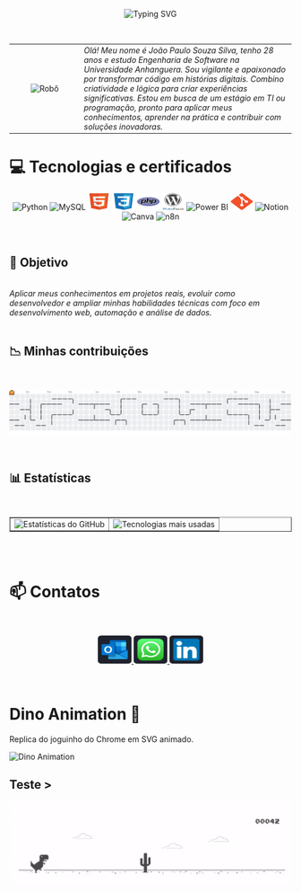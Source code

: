<p align="center">
  <img src="https://readme-typing-svg.herokuapp.com?font=Fira+Code&weight=600&size=20&pause=1000&color=FFFFFF&width=900&lines=🌟+Olá%2C+eu+sou+João+Paulo!+Seja+muito+bem-vindo+ao+meu+perfil+do+GitHub!" alt="Typing SVG" />
</p>
<br>

<table style="width:100%; border:0;">
  <tr>
    <!-- GIF -->
    <td style="width: 25%; vertical-align: middle; text-align: center; border:0;">
      <img src="https://media1.giphy.com/media/v1.Y2lkPTc5MGI3NjExYndtem9mY2xiMjk2dG15enBoZDhrMWcyZ2s2d2FmajBzajhlMDQ1MiZlcD12MV9pbnRlcm5hbF9naWZfYnlfaWQmY3Q9Zw/xj160ha5VexzEtEdH6/giphy.gif" 
           alt="Robô" 
           width="100"/>
    </td>

  <!-- Texto -->
  <td style="width: 75%; vertical-align: middle; border:0;">
    <i>
      Olá! Meu nome é João Paulo Souza Silva, tenho 28 anos e estudo Engenharia de Software na Universidade Anhanguera. 
      Sou vigilante e apaixonado por transformar código em histórias digitais. Combino criatividade e lógica para criar experiências significativas. 
      Estou em busca de um estágio em TI ou programação, pronto para aplicar meus conhecimentos, aprender na prática e contribuir com soluções inovadoras.
    </i>
  </td>
  </tr>
</table>







# 💻 Tecnologias e certificados

<p align="center">
  <!-- Ferramentas -->
  <img src="https://techstack-generator.vercel.app/python-icon.svg" alt="Python" width="43" height="43"/>
  <img src="https://techstack-generator.vercel.app/mysql-icon.svg" alt="MySQL" width="43" height="43"/>
  <img src="https://raw.githubusercontent.com/devicons/devicon/master/icons/html5/html5-original.svg" alt="HTML" width="40" height="30"/>
  <img src="https://raw.githubusercontent.com/devicons/devicon/master/icons/css3/css3-original.svg" alt="CSS" width="40" height="30"/>
  <img src="https://raw.githubusercontent.com/devicons/devicon/master/icons/php/php-original.svg" alt="PHP" width="40" height="30"/>
  <img src="https://raw.githubusercontent.com/devicons/devicon/master/icons/wordpress/wordpress-original.svg" alt="WordPress" width="40" height="30"/>
  <img src="https://img.icons8.com/color/48/000000/power-bi.png" alt="Power BI" width="40" height="30"/>
  <img src="https://raw.githubusercontent.com/devicons/devicon/master/icons/git/git-original.svg" alt="Git" width="40" height="30"/>
  <img src="https://cdn.jsdelivr.net/gh/devicons/devicon/icons/notion/notion-original.svg" alt="Notion" width="40" height="30"/>
  <img src="https://img.icons8.com/color/48/000000/canva.png" alt="Canva" width="35" height="35"/>
  <img src="https://avatars.githubusercontent.com/u/45487711?s=200&v=4" alt="n8n" width="40" height="30"/>
</p>
<br>

## 🚀 Objetivo  
<br>
<i>Aplicar meus conhecimentos em projetos reais, evoluir como desenvolvedor e ampliar minhas habilidades técnicas com foco em desenvolvimento web, automação e análise de dados.</i>
<br><br>





## 📉 Minhas contribuições  
<br>
<p align="center">
  <picture>
    <source srcset="https://github.com/Joaodevtech/Joaodevtech/blob/output/output/pacman-contribution-graph-dark.svg" media="(prefers-color-scheme: dark)">
    <img src="https://github.com/Joaodevtech/Joaodevtech/blob/output/output/pacman-contribution-graph.svg" alt="Pac-Man GitHub Contributions">
  </picture>
</p>

<br>
  
## 📊 Estatísticas 

<br>
<table border="1" width="100%">
  <tr>
    <td align="center">
      <img 
        alt="Estatísticas do GitHub" height="180em" 
        src="https://github-readme-stats.vercel.app/api?username=joaodevtech&show_icons=true&theme=dark&include_all_commits=true&count_private=true" />
    </td>
    <td align="center">
      <img 
        alt="Tecnologias mais usadas" height="180em" 
        src="https://github-readme-stats.vercel.app/api/top-langs/?username=joaodevtech&theme=dark&layout=compact&custom_title=Tecnologias&langs_count=9" />
    </td>
  </tr>
</table>

<br>

<br> 

# 📫 Contatos  

<br>
<p align="center">
  <a href="mailto:joaodev.tech@outlook.com">
    <img src="https://github.com/gui-bus/TechIcons/blob/main/Dark/Outlook.svg"alt="outlook" width="60" height="50">
  </a>
  <a href="https://wa.me/5511952854749">
    <img src="https://github.com/gui-bus/TechIcons/blob/main/Dark/Whatsapp.svg"alt="outlook" width="60" height="50">
  </a>
  <a href="https://www.linkedin.com/in/joaopaulodevtech" target="_blank">
    <img src="https://github.com/gui-bus/TechIcons/blob/main/Dark/Linkedin.svg"alt="linkedin" width="60" height="50">
  </a>
</p>
<br>



# Dino Animation 🦖

Replica do joguinho do Chrome em SVG animado.

![Dino Animation](output/dino.svg)



## Teste >




<p align="center">
  <picture>
    <img src="https://github.com/Joaodevtech/Joaodevtech/blob/main/.github/workflows/dino.gif" alt="Dino"width="100%" height="150">
  </picture>
</p>

